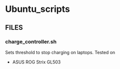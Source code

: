 # Ubuntu_scripts

## FILES

### charge_controller.sh
Sets threshold to stop charging on laptops.
Tested on
- ASUS ROG Strix GL503
